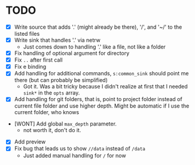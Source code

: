 # TODO
* [x] Write source that adds '.' (might already be there), '/', and '~/' to the listed files
* [x] Write sink that handles '.' via netrw
	* Just comes down to handling '.' like a file, not like a folder
* [x] Fix handling of optional argument for directory
* [x] Fix `..` after first call
* [x] Fix e binding
* [x] Add handling for additional commands, `s:common_sink` should point me there (but can probably be simplified)
	* Got it. Was a bit tricky because I didn't realize at first that I needed `sink*` in the `opts` array.
* [x] Add handling for git folders, that is, point to project folder instead of current file folder and use higher depth. Might be automatic if I use the current folder, who knows
* [WONT] Add global `max_depth` parameter.
	* not worth it, don't do it.
* [x] Add preview
* [x] Fix bug that leads us to show `//data` instead of `/data`
	* Just added manual handling for `/` for now
